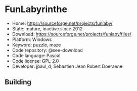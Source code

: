 # FunLabyrinthe

- Home: https://sourceforge.net/projects/funlaby/
- State: mature, inactive since 2012
- Download: https://sourceforge.net/projects/funlaby/files/
- Platform: Windows
- Keyword: puzzle, maze
- Code repository: @see-download
- Code language: Pascal
- Code license: GPL-2.0
- Developer: jpaul_d, Sébastien Jean Robert Doeraene

## Building
